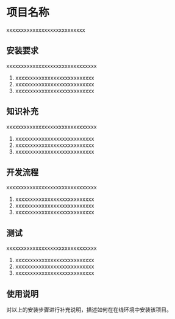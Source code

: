 # 项目名称

xxxxxxxxxxxxxxxxxxxxxxxxxxx



## 安装要求

xxxxxxxxxxxxxxxxxxxxxxxxxxxxxxx

1. xxxxxxxxxxxxxxxxxxxxxxxxxxx
2. xxxxxxxxxxxxxxxxxxxxxxxxxxx
3. xxxxxxxxxxxxxxxxxxxxxxxxxxx



## 知识补充

xxxxxxxxxxxxxxxxxxxxxxxxxxxxxxx

1. xxxxxxxxxxxxxxxxxxxxxxxxxxx
2. xxxxxxxxxxxxxxxxxxxxxxxxxxx
3. xxxxxxxxxxxxxxxxxxxxxxxxxxx



## 开发流程

xxxxxxxxxxxxxxxxxxxxxxxxxxxxxxx

1. xxxxxxxxxxxxxxxxxxxxxxxxxxx
2. xxxxxxxxxxxxxxxxxxxxxxxxxxx
3. xxxxxxxxxxxxxxxxxxxxxxxxxxx



## 测试

xxxxxxxxxxxxxxxxxxxxxxxxxxxxxxx

1. xxxxxxxxxxxxxxxxxxxxxxxxxxx
2. xxxxxxxxxxxxxxxxxxxxxxxxxxx
3. xxxxxxxxxxxxxxxxxxxxxxxxxxx



## 使用说明

对以上的安装步骤进行补充说明，描述如何在在线环境中安装该项目。 


